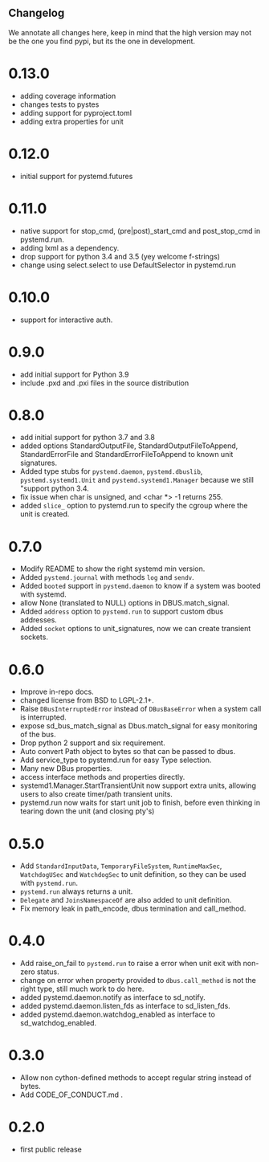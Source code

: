 Changelog
---------

We annotate all changes here, keep in mind that the high version may not be
the one you find pypi, but its the one in development.

0.13.0
=====
* adding coverage information
* changes tests to pystes
* adding support for pyproject.toml
* adding extra properties for unit 

0.12.0
=====
* initial support for pystemd.futures


0.11.0
=====
* native support for stop_cmd, (pre|post)_start_cmd and post_stop_cmd in pystemd.run.
* adding lxml as a dependency.
* drop support for python 3.4 and 3.5 (yey welcome f-strings)
* change using select.select to use DefaultSelector in pystemd.run

0.10.0
=====
* support for interactive auth.

0.9.0
=====
* add initial support for Python 3.9
* include .pxd and .pxi files in the source distribution

0.8.0
=====
* add initial support for python 3.7 and 3.8
* added options StandardOutputFile, StandardOutputFileToAppend, StandardErrorFile and
  StandardErrorFileToAppend to known unit signatures.
* Added type stubs for `pystemd.daemon`, `pystemd.dbuslib`, `pystemd.systemd1.Unit`
  and `pystemd.systemd1.Manager` because we still "support python 3.4.
* fix issue when char is unsigned, and <char *> -1 returns 255.
* added `slice_` option to pystemd.run to specify the cgroup where the unit is created.

0.7.0
=====
* Modify README to show the right systemd min version.
* Added `pystemd.journal` with methods `log` and `sendv`.
* Added `booted` support in `pystemd.daemon` to know if a system was booted with
  systemd.
* allow None (translated to NULL) options in DBUS.match_signal.
* Added `address` option to `pystemd.run` to support custom dbus addresses.
* Added `socket` options to unit_signatures, now we can create transient sockets.

0.6.0
=====
* Improve in-repo docs.
* changed license from BSD to LGPL-2.1+.
* Raise `DBusInterruptedError` instead of `DBusBaseError` when a system call is
  interrupted.
* expose sd_bus_match_signal as Dbus.match_signal for easy monitoring of the bus.
* Drop python 2 support and six requirement.
* Auto convert Path object to bytes so that can be passed to dbus.
* Add service_type to pystemd.run for easy Type selection.
* Many new DBus properties.
* access interface methods and properties directly.
* systemd1.Manager.StartTransientUnit now support extra units, allowing users
  to also create timer/path transient units.
* pystemd.run now waits for start unit job to finish, before even thinking in
  tearing down the unit (and closing pty's)

0.5.0
=====
* Add `StandardInputData`, `TemporaryFileSystem`, `RuntimeMaxSec`,
   `WatchdogUSec` and `WatchdogSec` to unit definition, so they can be used
   with `pystemd.run`.
* `pystemd.run` always returns a unit.
* `Delegate` and `JoinsNamespaceOf` are also added to unit definition.
* Fix memory leak in path_encode, dbus termination and call_method.

0.4.0
=====
* Add raise_on_fail to `pystemd.run` to raise a error when unit exit with
  non-zero status.
* change on error when property provided to `dbus.call_method` is not the right
  type, still much work to do here.
* added pystemd.daemon.notify as interface to sd_notify.
* added pystemd.daemon.listen_fds as interface to sd_listen_fds.
* added pystemd.daemon.watchdog_enabled as interface to sd_watchdog_enabled.

0.3.0
=====
* Allow non cython-defined methods to accept regular string instead of bytes.
* Add CODE_OF_CONDUCT.md .

0.2.0
=====
* first public release
